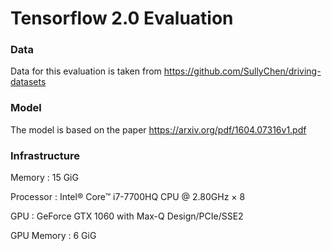 # Tensorflow 2.0 Evaluation

### Data

Data for this evaluation is taken from https://github.com/SullyChen/driving-datasets

### Model

The model is based on the paper https://arxiv.org/pdf/1604.07316v1.pdf

### Infrastructure 

Memory : 15 GiG

Processor : Intel® Core™ i7-7700HQ CPU @ 2.80GHz × 8

GPU : GeForce GTX 1060 with Max-Q Design/PCIe/SSE2 

GPU Memory : 6 GiG

